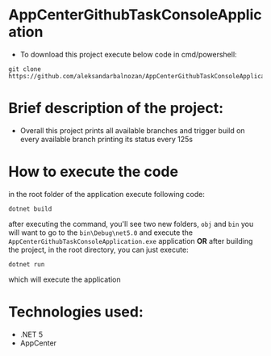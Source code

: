 # AppCenterGithubTaskConsoleApplication
- To download this project execute below code in cmd/powershell:
```
git clone https://github.com/aleksandarbalnozan/AppCenterGithubTaskConsoleApplication.git
```
# **Brief description of the project:**
- Overall this project prints all available branches and trigger build on every available branch printing its status every 125s

# **How to execute the code**
in the root folder of the application execute following code:
```
dotnet build
```
after executing the command, you'll see two new folders, `obj` and `bin`
you will want to go to the `bin\Debug\net5.0` and execute the `AppCenterGithubTaskConsoleApplication.exe` application
**OR**
after building the project, in the root directory, you can just execute:
```
dotnet run
```
which will execute the application

# **Technologies used**:
- .NET 5
- AppCenter
